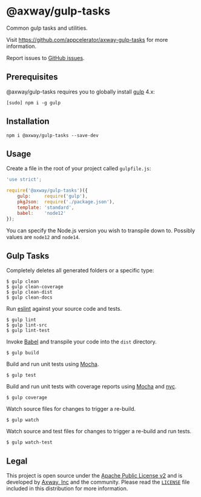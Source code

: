 # @axway/gulp-tasks

Common gulp tasks and utilities.

Visit https://github.com/appcelerator/axway-gulp-tasks for more information.

Report issues to [GitHub issues][2].

## Prerequisites

@axway/gulp-tasks requires you to globally install [gulp](https://npmjs.org/package/gulp) 4.x:

	[sudo] npm i -g gulp

## Installation

	npm i @axway/gulp-tasks --save-dev

## Usage

Create a file in the root of your project called `gulpfile.js`:

```js
'use strict';

require('@axway/gulp-tasks')({
	gulp:     require('gulp'),
	pkgJson:  require('./package.json'),
	template: 'standard',
	babel:    'node12'
});
```

You can specify the Node.js version you wish to transpile down to. Possibly values are `node12` and
`node14`.

## Gulp Tasks

Completely deletes all generated folders or a specific type:

	$ gulp clean
	$ gulp clean-coverage
	$ gulp clean-dist
	$ gulp clean-docs

Run [eslint](https://eslint.org/) against your source code and tests.

	$ gulp lint
	$ gulp lint-src
	$ gulp lint-test

Invoke [Babel](https://babeljs.io/) and transpile your code into the `dist` directory.

	$ gulp build

Build and run unit tests using [Mocha](https://mochajs.org/).

	$ gulp test

Build and run unit tests with coverage reports using [Mocha](https://mochajs.org/) and
[nyc](https://www.npmjs.com/package/nyc).

	$ gulp coverage

Watch source files for changes to trigger a re-build.

	$ gulp watch

Watch source and test files for changes to trigger a re-build and run tests.

	$ gulp watch-test

## Legal

This project is open source under the [Apache Public License v2][1] and is developed by
[Axway, Inc](http://www.axway.com/) and the community. Please read the [`LICENSE`][1] file included
in this distribution for more information.

[1]: https://github.com/appcelerator/axway-gulp-tasks/blob/master/LICENSE
[2]: https://github.com/appcelerator/axway-gulp-tasks/issues
